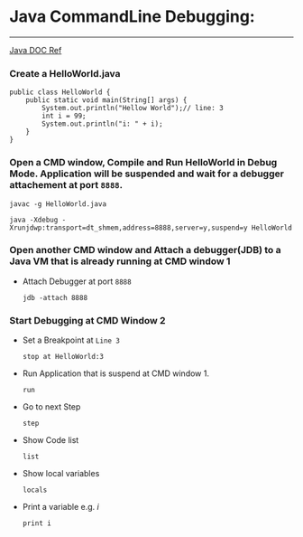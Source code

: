 # Java CommandLine Debugging:
--------------------------------
[Java DOC Ref](https://docs.oracle.com/javase/7/docs/technotes/tools/windows/jdb.html)

### Create a HelloWorld.java


    public class HelloWorld {
        public static void main(String[] args) {
            System.out.println("Hellow World");// line: 3
		    int i = 99;
		    System.out.println("i: " + i);
        }
    }

### Open a CMD window, Compile and Run HelloWorld in Debug Mode. Application will be suspended and wait for a debugger attachement at port `8888`.
    
    javac -g HelloWorld.java
    
    java -Xdebug -Xrunjdwp:transport=dt_shmem,address=8888,server=y,suspend=y HelloWorld



### Open another CMD window and Attach a debugger(JDB) to a Java VM that is already running at CMD window 1

- Attach Debugger at port `8888`

      jdb -attach 8888

### Start Debugging at CMD Window 2

- Set a Breakpoint at `Line 3`

      stop at HelloWorld:3

- Run Application that is suspend at CMD window 1.

      run
    
- Go to next Step

      step
    
- Show Code list

      list

- Show local variables

      locals
      
 - Print a variable e.g. *i*
      
       print i
 
